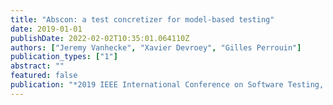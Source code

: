 ```yaml
---
title: "Abscon: a test concretizer for model-based testing"
date: 2019-01-01
publishDate: 2022-02-02T10:35:01.064110Z
authors: ["Jeremy Vanhecke", "Xavier Devroey", "Gilles Perrouin"]
publication_types: ["1"]
abstract: ""
featured: false
publication: "*2019 IEEE International Conference on Software Testing, Verification and Validation Workshops (ICSTW)*"
---
```



